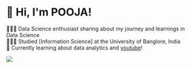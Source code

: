 <!-- Level 3: Add custom code -->

# 👋 Hi, I'm POOJA!
👩🏻‍💻 Data Science enthusiast sharing about my journey and learnings in Data Science<br/>
👩🏻‍🎓 Studied [Information Science] at the University of Banglore, India<br/>
💭 Currently learning about data analytics and [youtube](https://www.youtube.com/)!<br/>

<!-- GitHub stats from https://github.com/PoojaS-1616/PoojaS-1616/github-readme-stats -->
![](https://github-readme-stats.vercel.app/api?username=xsol05&theme=radical&hide_border=false&include_all_commits=true&count_private=true)<br/>
